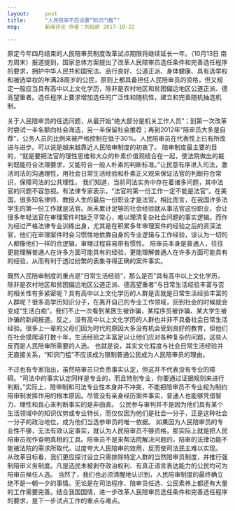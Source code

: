 ```yaml
---
layout:     post
title:      "人民陪审不应设置“知识门槛”"
msg:		新闻评论 作者：刘灿娇 2017-10-22

---
```

原定今年四月结束的人民陪审员制度改革试点期限将继续延长一年。（10月13日 南方周末）报道提到，国家总体方案提出了改革人民陪审员选任条件和完善选任程序的要求，拥护中华人民共和国宪法、品行良好、公道正派、身体健康、具有选举权和被选举权的年满28周岁的公民，原则上都具备担任人民陪审员的资格，但又规定一般应当具有高中以上文化学历，除非是农村地区和贫困偏远地区公道正派、德高望重者。选任程序上要求增加选任的广泛性和随机性，建立和完善随机抽选机制。

关于人民陪审员的任选问题，从最开始“绝大部分是机关工作人员”；到第一次改革时尝试一半名额向社会海选，另一半保留社会推荐；再到2012年“陪审员大多是自荐”，公务人员的比例来被严格控制在低于30%。人民陪审员在代表性上已有所改进与进步。可以说是越来越靠近人民陪审制度的初衷了。
陪审制度最主要的目的，“就是要把法官的理性思维和大众的朴素价值观结合在一起，使法院做出的裁判既能符合法理要求，又能符合一般人朴素的判断标准。”让民意有序进入司法，激活司法的沟通理性，用社会日常生活经验和朴素正义观来保证法官的判断符合常识，保障司法的公共理性。
我们知道，当前司法实务中存在着诸多问题，其中法官的问题不容忽视。有法律专家表示，“法官的第一份工作一定不能是法官”。在美国，很多知名律师、教授人生的最后一份职业才是法官。相比而言，在我国许多法学生的第一份工作就是法官。尚未累计足够的社会经验就从事法官这份职业，会让很多年轻法官在审理案件时缺乏平常心，难以理清复杂社会问题的事实逻辑。而作为经过严格法律专业训练出身，尤其是在积累多年审理案件的经验之后的资深法官，他们在审理案件时会习惯性地依靠自身的专业逻辑与工作经验，误认为一切的人都像他们一样的合逻辑，审理过程容易带有惯性。
陪审员本身是普通人，往往更能理解普通人在许多方面可能具有的经验，更能理解普通人在许多方面可能具有的经验，从而有利于透过纷繁的表象寻得正确的案件事实。

既然人民陪审制度的重点是“日常生活经验”，那么是否“具有高中以上文化学历，除非是农村地区和贫困偏远地区公道正派、德高望重者”与日常生活经验丰富与否的相关性有多紧密呢？具有高中以上文化学历的人群是否就是日常生活经验丰富的人群呢？很多高学历知识分子，在离开自己的专业工作领域，回到社会的时候就会变成“生活白痴”。我们不止一次看到某医生被诈骗，某程序员被诈骗、某大学生被诈骗的新闻报道。反之，没有高中以上文化学历的人群也并非不具备社会日常生活经验。很多上一辈的父母们因为时代的原因大多没有机会受到良好的教育，但他们在社会摸爬滚打数十年，生活经验之丰富足以让他们应对各种复杂的问题，这些人反而是人民陪审所需要的人选。
也就是说，其实文化程度与社会日常生活经验并无直接关系，“知识门槛”不应该成为限制普通公民成为人民陪审员的理由。

不过也有专家指出，虽然陪审员只负责事实认定，但这并不代表没有专业的障碍。“司法中的事实认定同样是专业的，而且特别专业，你要通过证据规则来进行判断。”实际上，陪审制和司法专业性本身并不冲突，不能把陪审员不专业视为制约陪审制发挥作用的根本原因。尽管没有亲身经历案件事实，普通人也能够凭借智力、理性和良心来判断事实的是非曲直。
公民参与审判并不是因为他们具有某个生活领域中的知识优势或专业特长，而仅仅因为他们是社会一分子，正是这种社会一分子的政治地位，成为他们当选参审员的唯一依据。
如果因为人民陪审员的专业性不够，无法有效认定事实，就认为人民陪审员不够资格，那实际上就是把人民陪审员视作查明真相的工具。陪审员不是来帮法院解决问题的，陪审的法律功能不能被法院的需求所取代。过度夸大人民陪审的效用，反而使司法民主难以实现。
从改革目标看，我们更应探讨设立只需排除特定人群的当然陪审员制度，并推行强制陪审义务制度。凡是选民未被剥夺政治权利、有真正语言表达能力的公民均可为陪审员候任人选。
当然了，我们也必须清醒地认识到，人民陪审制度的最终确立绝不是一朝一夕的事情。无论是在司法程序、陪审员任选、公民素养上都还有大量的工作需要完善。结合我国国情，进一步改革人民陪审员选任条件和完善选任程序的要求，是下一步试点工作的重点与难点。
